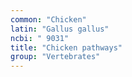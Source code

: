 ```yaml
---
common: "Chicken"
latin: "Gallus gallus"
ncbi: " 9031"
title: "Chicken pathways"
group: "Vertebrates"
---
```

